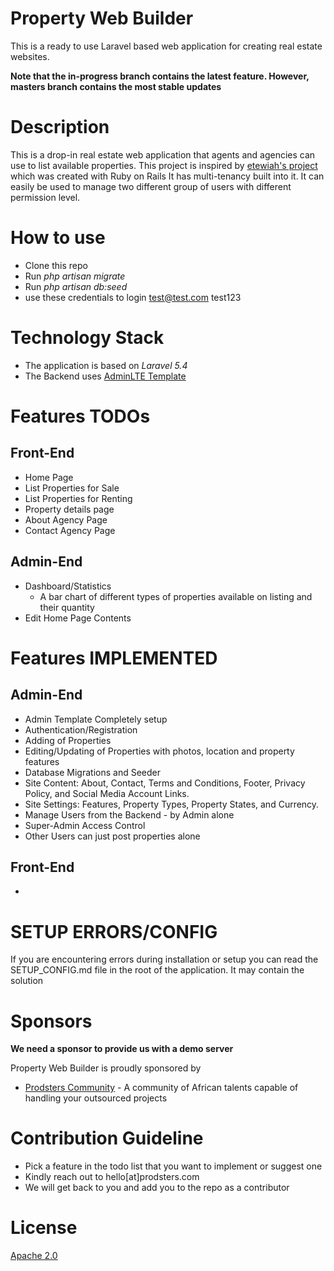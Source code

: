 Property Web Builder
====================
This is a ready to use Laravel based web application for creating real estate websites.
 
 **Note that the in-progress branch contains the latest feature. However, masters branch contains the most stable updates**
 


Description
============
This is a drop-in real estate web application that agents and agencies can use to list available properties. 
This project is inspired by [etewiah's project](https://github.com/etewiah/property_web_builder) which was created with Ruby on Rails
It has multi-tenancy built into it. It can easily be used to manage two different group of users with different permission level. 

How to use
==========
- Clone this repo
- Run *php artisan migrate*
- Run *php artisan db:seed*
- use these credentials to login test@test.com test123


Technology Stack
================
- The application is based on *Laravel 5.4* 
- The Backend uses [AdminLTE Template](https://github.com/almasaeed2010/AdminLTE)

Features TODOs
==============

Front-End
---------
- Home Page
- List Properties for Sale
- List Properties for Renting
- Property details page
- About Agency Page
- Contact Agency Page

Admin-End
---------
- Dashboard/Statistics
    - A bar chart of different types of properties available on listing and their quantity
- Edit Home Page Contents


Features IMPLEMENTED
====================
Admin-End
--------
- Admin Template Completely setup
- Authentication/Registration
- Adding of Properties
- Editing/Updating of Properties with photos, location and property features
- Database Migrations and Seeder
- Site Content: About, Contact, Terms and Conditions, Footer, Privacy Policy, and Social Media Account Links.
- Site Settings: Features, Property Types, Property States, and Currency.
- Manage Users from the Backend - by Admin alone
- Super-Admin Access Control
- Other Users can just post properties alone 

Front-End
---------
- 


SETUP ERRORS/CONFIG
====================
If you are encountering errors during installation or setup you can read the SETUP_CONFIG.md file in the root of the application. It may contain the solution



Sponsors
========
**We need a sponsor to provide us with a demo server**

Property Web Builder is proudly sponsored by
- [Prodsters Community](https://prodsters.com) - A community of African talents capable of handling your outsourced projects

Contribution Guideline
======================
- Pick a feature in the todo list that you want to implement or suggest one
- Kindly reach out to hello[at]prodsters.com
- We will get back to you and add you to the repo as a contributor


License
=======
[Apache 2.0](LICENSE)